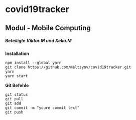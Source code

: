 # covid19tracker
## Modul - Mobile Computing
##### Beteiligte Viktor.M und Xelia.M

**Installation**
```
npm install --global yarn
git clone https://github.com/meltsynv/covid19tracker.git
yarn
yarn start
```
**Git Befehle**
```
git status
git pull
git add
git commit -m "youre commit text"
git push
```
